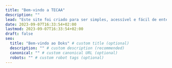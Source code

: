 ```yaml
---
title: "Bem-vindo a TECAA"
description: ""
lead: "Este site foi criado para ser simples, acessível e fácil de entender por qualquer pessoa."
date: 2023-09-07T16:33:54+02:00
lastmod: 2023-09-07T16:33:54+02:00
draft: false
seo:
  title: "Bem-vindo ao Doks" # custom title (optional)
  description: "" # custom description (recommended)
  canonical: "" # custom canonical URL (optional)
  robots: "" # custom robot tags (optional)
---
```

